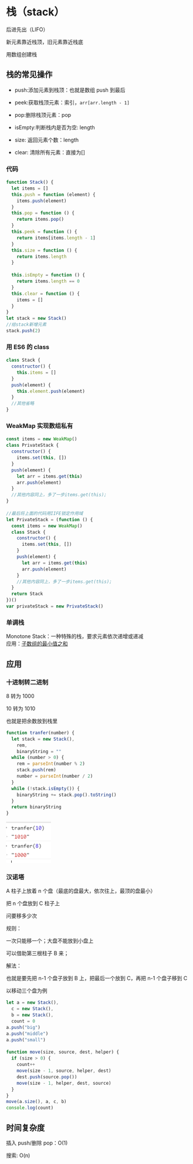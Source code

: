 # 栈（stack）

后进先出（LIFO）

新元素靠近栈顶，旧元素靠近栈底

用数组创建栈

## 栈的常见操作

- push:添加元素到栈顶：也就是数组 push 到最后

- peek:获取栈顶元素：索引，`arr[arr.length - 1]`

- pop:删除栈顶元素：pop

- isEmpty:判断栈内是否为空: length

- size: 返回元素个数：length

- clear: 清除所有元素：直接为[]

### 代码

```js
function Stack() {
  let items = []
  this.push = function (element) {
    items.push(element)
  }
  this.pop = function () {
    return items.pop()
  }
  this.peek = function () {
    return items[items.length - 1]
  }
  this.size = function () {
    return items.length
  }

  this.isEmpty = function () {
    return items.length == 0
  }
  this.clear = function () {
    items = []
  }
}
let stack = new Stack()
//给stack新增元素
stack.push(2)
```

### 用 ES6 的 class

```js
class Stack {
  constructor() {
    this.items = []
  }
  push(element) {
    this.element.push(element)
  }
  //其他省略
}
```

### WeakMap 实现数组私有

```js
const items = new WeakMap()
class PrivateStack {
  constructor() {
    items.set(this, [])
  }
  push(element) {
    let arr = items.get(this)
    arr.push(element)
  }
  //其他内容同上，多了一步items.get(this);
}

//最后将上面的代码用IIFE锁定作用域
let PrivateStack = (function () {
  const items = new WeakMap()
  class Stack {
    constructor() {
      items.set(this, [])
    }
    push(element) {
      let arr = items.get(this)
      arr.push(element)
    }
    //其他内容同上，多了一步items.get(this);
  }
  return Stack
})()
var privateStack = new PrivateStack()
```

### 单调栈

Monotone Stack：一种特殊的栈，要求元素依次递增或递减  
应用：[子数组的最小值之和](../leetcode/907.md)

## 应用

### 十进制转二进制

8 转为 1000

10 转为 1010

也就是把余数放到栈里

```js
function tranfer(number) {
  let stack = new Stack(),
    rem,
    binaryString = ""
  while (number > 0) {
    rem = parseInt(number % 2)
    stack.push(rem)
    number = parseInt(number / 2)
  }
  while (!stack.isEmpty()) {
    binaryString += stack.pop().toString()
  }
  return binaryString
}
```

![](../images/bf6871802d5a18ef17490e8929cc826a.png)

### 汉诺塔

A 柱子上放着 n 个盘（最底的盘最大，依次往上，最顶的盘最小）

把 n 个盘放到 C 柱子上

问要移多少次

规则：

一次只能移一个；大盘不能放到小盘上

可以借助第三根柱子 B 来；

解法：

也就是要先把 n-1 个盘子放到 B 上，把最后一个放到 C，再把 n-1 个盘子移到 C

以移动三个盘为例

```js
let a = new Stack(),
  c = new Stack(),
  b = new Stack(),
  count = 0
a.push("big")
a.push("middle")
a.push("small")

function move(size, source, dest, helper) {
  if (size > 0) {
    count++
    move(size - 1, source, helper, dest)
    dest.push(source.pop())
    move(size - 1, helper, dest, source)
  }
}
move(a.size(), a, c, b)
console.log(count)
```

## 时间复杂度

插入 push/删除 pop：O(1)

搜索: O(n)
